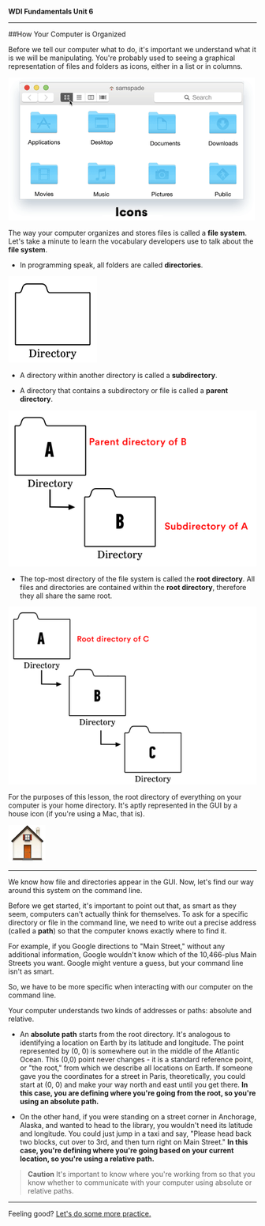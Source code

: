 **WDI Fundamentals Unit 6**

---

##How Your Computer is Organized


Before we tell our computer what to do, it's important we understand what it is we will be manipulating. You're probably used to seeing a graphical representation of files and folders as icons, either in a list or in columns.

![Folders in the GUI](../assets/chapter1/FileSystem.gif)

The way your computer organizes and stores files is called a **file system**. Let's take a minute to learn the vocabulary developers use to talk about the **file system**.

* In programming speak, all folders are called **directories**.

![Directories](../assets/chapter1/directory.png)

* A directory within another directory is called a **subdirectory**.

* A directory that contains a subdirectory or file is called a **parent directory**.

![Subdirectory and Parent Directory](../assets/chapter1/subdirectories.png)

* The top-most directory of the file system is called the **root directory**. All files and directories are contained within the **root directory**, therefore they all share the same root.

![Root Directory](../assets/chapter1/root_directory.png)

For the purposes of this lesson, the root directory of everything on your computer is your home directory. It's aptly represented in the GUI by a house icon (if you're using a Mac, that is).

![Home Directory](../assets/chapter1/home.png)

---

We know how file and directories appear in the GUI. Now, let's find our way around this system on the command line.

Before we get started, it's important to point out that, as smart as they seem, computers can't actually think for themselves. To ask for a specific directory or file in the command line, we need to write out a precise address (called a **path**) so that the computer knows exactly where to find it.

For example, if you Google directions to "Main Street," without any additional information, Google wouldn't know which of the 10,466-plus Main Streets you want. Google might venture a guess, but your command line isn't as smart.

So, we have to be more specific when interacting with our computer on the command line.

Your computer understands two kinds of addresses or paths: absolute and relative.

* An **absolute path** starts from the root directory. It's analogous to identifying a location on Earth by its latitude and longitude. The point represented by (0, 0) is somewhere out in the middle of the Atlantic Ocean. This (0,0) point never changes - it is a standard reference point, or "the root," from which we describe all locations on Earth. If someone gave you the coordinates for a street in Paris, theoretically, you could start at (0, 0) and make your way north and east until you get there. **In this case, you are defining where you're going from the root, so you're using an absolute path.**

* On the other hand, if you were standing on a street corner in Anchorage, Alaska, and wanted to head to the library, you wouldn't need its latitude and longitude. You could just jump in a taxi and say, "Please head back two blocks, cut over to 3rd, and then turn right on Main Street." **In this case, you're defining where you're going based on your current location, so you're using a relative path.**

>**Caution** It's important to know where you're working from so that you know whether to communicate with your computer using absolute or relative paths.

---

Feeling good? [Let's do some more practice.](04_exercise.md)
